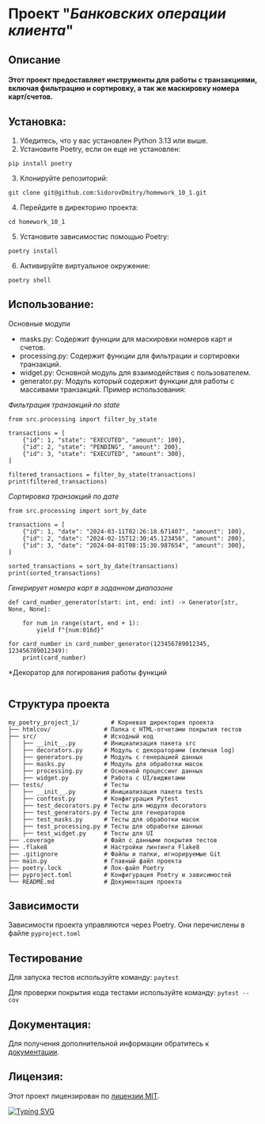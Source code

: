 # Проект "*Банковских операции клиента*"
 
## Описание
#### Этот проект предоставляет инструменты для работы с транзакциями, включая фильтрацию и сортировку, а так же маскировку номера карт/счетов.


## Установка:
1. Убедитесь, что у вас установлен Python 3.13 или выше.
2. Установите Poetry, если он еще не установлен:
```
pip install poetry
```
3. Клонируйте репозиторий:
```
git clone git@github.com:SidorovDmitry/homework_10_1.git
```
4. Перейдите в директорию проекта:
```
cd homework_10_1
```
5. Установите зависимостис помощью Poetry:
```
poetry install
```
6. Активируйте виртуальное окружение:
```
poetry shell
```

## Использование:

Основные модули
* masks.py: Содержит функции для маскировки номеров карт и счетов.
* processing.py: Содержит функции для фильтрации и сортировки транзакций.
* widget.py: Основной модуль для взаимодействия с пользователем.
* generator.py: Модуль
который содержит функции для работы с массивами транзакций.
Пример использования:

*Фильтрация транзакций по state*
```
from src.processing import filter_by_state

transactions = [
    {"id": 1, "state": "EXECUTED", "amount": 100},
    {"id": 2, "state": "PENDING", "amount": 200},
    {"id": 3, "state": "EXECUTED", "amount": 300},
]

filtered_transactions = filter_by_state(transactions)
print(filtered_transactions)
```
*Сортировка транзакций по дате*
```
from src.processing import sort_by_date

transactions = [
    {"id": 1, "date": "2024-03-11T02:26:18.671407", "amount": 100},
    {"id": 2, "date": "2024-02-15T12:30:45.123456", "amount": 200},
    {"id": 3, "date": "2024-04-01T08:15:30.987654", "amount": 300},
]

sorted_transactions = sort_by_date(transactions)
print(sorted_transactions)
```
*Генерирует номера карт в заданном диапазоне*
```
def card_number_generator(start: int, end: int) -> Generator[str, None, None]:
    
    for num in range(start, end + 1):
        yield f"{num:016d}"
        
for card_number in card_number_generator(123456789012345, 123456789012349):
    print(card_number)
```
*Декоратор для логирования работы функций
```

```

## Структура проекта

```
my_poetry_project_1/         # Корневая директория проекта
├── htmlcov/               # Папка с HTML-отчетами покрытия тестов
├── src/                   # Исходный код
│   ├── __init__.py        # Инициализация пакета src
│   ├── decorators.py      # Модуль с декораторами (включая log)
│   ├── generators.py      # Модуль с генерацией данных
│   ├── masks.py           # Модуль для обработки масок
│   ├── processing.py      # Основной процессинг данных
│   ├── widget.py          # Работа с UI/виджетами
├── tests/                 # Тесты
│   ├── __init__.py        # Инициализация пакета tests
│   ├── conftest.py        # Конфигурация Pytest
│   ├── test_decorators.py # Тесты для модуля decorators
│   ├── test_generators.py # Тесты для генераторов
│   ├── test_masks.py      # Тесты для обработки масок
│   ├── test_processing.py # Тесты для обработки данных
│   ├── test_widget.py     # Тесты для UI
├── .coverage              # Файл с данными покрытия тестов
├── .flake8                # Настройки линтинга Flake8
├── .gitignore             # Файлы и папки, игнорируемые Git
├── main.py                # Главный файл проекта
├── poetry.lock            # Лок-файл Poetry
├── pyproject.toml         # Конфигурация Poetry и зависимостей
└── README.md              # Документация проекта                   
```
## Зависимости
Зависимости проекта управляются через Poetry. Они перечислены в файле `pyproject.toml`

## Тестирование
Для запуска тестов используйте команду: `paytest`

Для проверки покрытия кода тестами используйте команду: `pytest --cov`

## Документация:
Для получения дополнительной информации обратитесь к [документации](docs/README.md).

## Лицензия:

Этот проект лицензирован по [лицензии MIT](LICENSE).

[![Typing SVG](https://readme-typing-svg.herokuapp.com?color=%2336BCF7&lines=Dmitrii+Sidorov)](https://git.io/typing-svg)

 